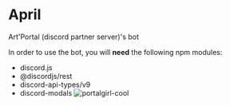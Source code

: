 # April
Art'Portal (discord partner server)'s bot

In order to use the bot, you will **need** the following npm modules:
  - discord.js
  - @discordjs/rest
  - discord-api-types/v9
  - discord-modals
![portalgirl-cool](https://user-images.githubusercontent.com/65647523/167270738-0371e27d-d071-44b7-8560-9e94b45d22a2.png)
